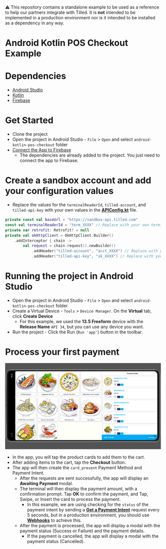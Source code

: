 :warning: This repository contains a standalone example to be used as a reference to help our partners integrate with Tilled. It is **not** intended to be implemented in a production environment nor is it intended to be installed as a dependency in any way.

# Android Kotlin POS Checkout Example

# Dependencies

- [Android Studio](https://developer.android.com/studio)
- [Kotlin](https://kotlinlang.org/)
- [Firebase](https://firebase.google.com/)

# Get Started

- Clone the project
- Open the project in Android Studio - `File` > `Open` and select `android-kotlin-pos-checkout` folder
- [Connect the App to Firebase](https://firebase.google.com/docs/database/android/start)
  - The dependencies are already added to the project. You just need to connect the app to Firebase.

# Create a sandbox account and add your configuration values

- Replace the values for the `terminalReaderId`, `tilled-account`, and `tilled-api-key` with your own values in the **[APIConfig.kt](app/src/main/java/com/example/androidcheckout/api/APIConfig.kt)** file.

```kotlin
private const val baseUrl = "https://sandbox-api.tilled.com"
const val terminalReaderId = "term_XXXX" // Replace with your own terminal reader ID
private var retrofit: Retrofit? = null
private val okHttpClient = OkHttpClient.Builder()
    .addInterceptor { chain ->
        val request = chain.request().newBuilder()
            .addHeader("tilled-account", "acct_XXXX") // Replace with your own Account ID
            .addHeader("tilled-api-key", "sk_XXXX") // Replace with your own Secret Key
```

# Running the project in Android Studio

- Open the project in Android Studio - `File` > `Open` and select `android-kotlin-pos-checkout` folder
- Create a Virtual Device - `Tools` > `Device Manager`. On the **Virtual** tab, click **Create Device**
  - For this example, we used the **13.5 Freeform** device with the **Release Name** `API 34`, but you can use any device you want.
- Run the project - Click the Run (`Run 'app'`) button in the toolbar.

# Process your first payment

<p align="center">
  <img src="images/android-checkout.png" alt="Android Checkout Example" />
</p>

- In the app, you will tap the product cards to add them to the cart.
- After adding items to the cart, tap the **Checkout** button.
- The app will then create the `card_present` Payment Method and Payment Intent.
  - After the requests are sent successfully, the app will display an **Awaiting Payment** modal.
  - The terminal will then display the payment amount, with a confirmation prompt. Tap **OK** to confirm the payment, and Tap, Swipe, or Insert the card to process the payment.
    - In this example, we are using checking for the `status` of the payment intent by sending a **[Get a Payment Intent](https://docs.tilled.com/api/#tag/PaymentIntents/operation/GetPaymentIntent)** request every 5 seconds, but in a production environment, you should use **[Webhooks](https://docs.tilled.com/docs/webhooks/about-webhooks)** to achieve this.
  - After the payment is processed, the app will display a modal with the payment status (Success or Failure) and the payment details.
    - If the payment is cancelled, the app will display a modal with the payment status (Cancelled).
